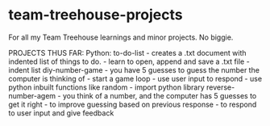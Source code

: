 # team-treehouse-projects
For all my Team Treehouse learnings and minor projects. No biggie.

PROJECTS THUS FAR:
Python:
  to-do-list - creates a .txt document with indented list of things to do. 
    - learn to open, append and save a .txt file
    - indent list
  diy-number-game - you have 5 guesses to guess the number the computer is thinking of
    - start a game loop
    - use user input to respond
    - use python inbuilt functions like random
    - import python library
  reverse-number-agem - you think of a number, and the computer has 5 guesses to get it right
    - to improve guessing based on previous response
    - to respond to user input and give feedback
